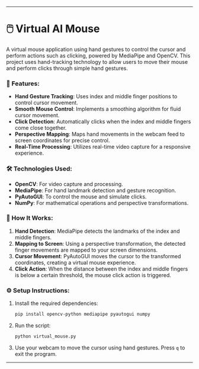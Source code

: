 
---

# 🖱️ Virtual AI Mouse

A virtual mouse application using hand gestures to control the cursor and perform actions such as clicking, powered by MediaPipe and OpenCV. This project uses hand-tracking technology to allow users to move their mouse and perform clicks through simple hand gestures.

### 🔑 Features:
- **Hand Gesture Tracking**: Uses index and middle finger positions to control cursor movement.
- **Smooth Mouse Control**: Implements a smoothing algorithm for fluid cursor movement.
- **Click Detection**: Automatically clicks when the index and middle fingers come close together.
- **Perspective Mapping**: Maps hand movements in the webcam feed to screen coordinates for precise control.
- **Real-Time Processing**: Utilizes real-time video capture for a responsive experience.

### 🛠️ Technologies Used:
- **OpenCV**: For video capture and processing.
- **MediaPipe**: For hand landmark detection and gesture recognition.
- **PyAutoGUI**: To control the mouse and simulate clicks.
- **NumPy**: For mathematical operations and perspective transformations.

### 🎯 How It Works:
1. **Hand Detection**: MediaPipe detects the landmarks of the index and middle fingers.
2. **Mapping to Screen**: Using a perspective transformation, the detected finger movements are mapped to your screen dimensions.
3. **Cursor Movement**: PyAutoGUI moves the cursor to the transformed coordinates, creating a virtual mouse experience.
4. **Click Action**: When the distance between the index and middle fingers is below a certain threshold, the mouse click action is triggered.

### ⚙️ Setup Instructions:
1. Install the required dependencies:
    ```bash
    pip install opencv-python mediapipe pyautogui numpy
    ```
2. Run the script:
    ```bash
    python virtual_mouse.py
    ```

3. Use your webcam to move the cursor using hand gestures. Press `q` to exit the program.

---
